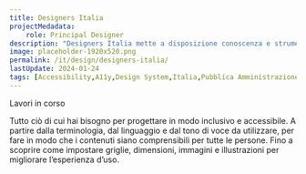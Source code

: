 ```yaml
---
title: Designers Italia
projectMedadata:
    role: Principal Designer
description: "Designers Italia mette a disposizione conoscenza e strumenti per creare i servizi digitali della Pubblica Amministrazione"
image: placeholder-1920x520.png
permalink: /it/design/designers-italia/
lastUpdate: 2024-01-24
tags: [Accessibility,A11y,Design System,Italia,Pubblica Amministrazione]
---
```


Lavori in corso

Tutto ciò di cui hai bisogno per progettare in modo inclusivo e accessibile. A partire dalla terminologia, dal linguaggio e dal tono di voce da utilizzare, per fare in modo che i contenuti siano comprensibili per tutte le persone. Fino a scoprire come impostare griglie, dimensioni, immagini e illustrazioni per migliorare l’esperienza d’uso.